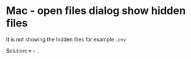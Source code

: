 # Mac - open files dialog show hidden files

It is not showing the hidden files for example `.env`

Solution: `⌘` `⇧` `.`